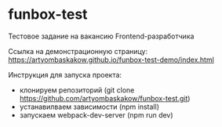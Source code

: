 # funbox-test
Тестовое задание на вакансию Frontend-разработчика

Ссылка на демонстрационную страницу:
https://artyombaskakow.github.io/funbox-test-demo/index.html

Инструкция для запуска проекта:
- клонируем репозиторий (git clone https://github.com/artyombaskakow/funbox-test.git)
- устанавилваем зависимости (npm install)
- запускаем webpack-dev-server (npm run dev)
